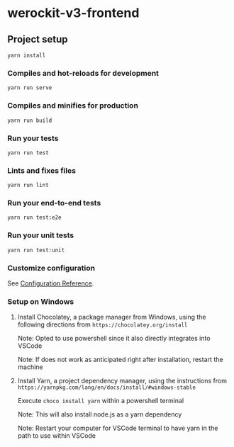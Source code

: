 # werockit-v3-frontend

## Project setup
```
yarn install
```

### Compiles and hot-reloads for development
```
yarn run serve
```

### Compiles and minifies for production
```
yarn run build
```

### Run your tests
```
yarn run test
```

### Lints and fixes files
```
yarn run lint
```

### Run your end-to-end tests
```
yarn run test:e2e
```

### Run your unit tests
```
yarn run test:unit
```

### Customize configuration
See [Configuration Reference](https://cli.vuejs.org/config/).

### Setup on Windows
1. Install Chocolatey, a package manager from Windows, using the following directions from `https://chocolatey.org/install`

    Note: Opted to use powershell since it also directly integrates into VSCode

    Note: If does not work as anticipated right after installation, restart the machine

2. Install Yarn, a project dependency manager, using the instructions from `https://yarnpkg.com/lang/en/docs/install/#windows-stable`

    Execute ```choco install yarn``` within a powershell terminal

    Note: This will also install node.js as a yarn dependency

    Note: Restart your computer for VSCode terminal to have yarn in the path to use within VSCode


